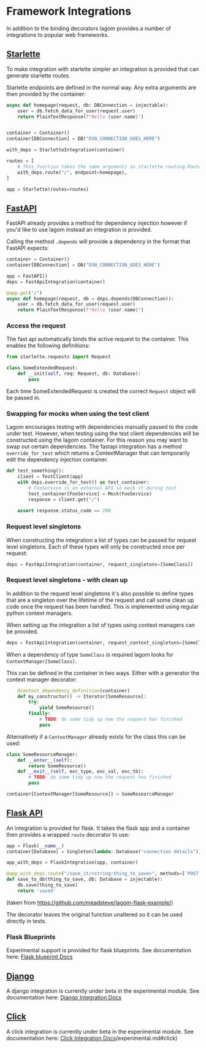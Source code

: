 # Framework Integrations
In addition to the binding decorators lagom provides a number of integrations to
popular web frameworks.

## [Starlette](https://www.starlette.io/)
To make integration with starlette simpler an integration is provided
that can generate starlette routes.

Starlette endpoints are defined in the normal way. Any extra arguments are
then provided by the container:
```python
async def homepage(request, db: DBConnection = injectable):
    user = db.fetch_data_for_user(request.user)
    return PlainTextResponse(f"Hello {user.name}")


container = Container()
container[DBConnection] = DB("DSN_CONNECTION_GOES_HERE")

with_deps = StarletteIntegration(container) 

routes = [
    # This function takes the same arguments as starlette.routing.Route
    with_deps.route("/", endpoint=homepage),
]

app = Starlette(routes=routes)
```

## [FastAPI](https://fastapi.tiangolo.com/)
FastAPI already provides a method for dependency injection however
if you'd like to use lagom instead an integration is provided.

Calling the method `.depends` will provide a dependency in the format
that FastAPI expects:

```python
container = Container()
container[DBConnection] = DB("DSN_CONNECTION_GOES_HERE")

app = FastAPI()
deps = FastApiIntegration(container)

@app.get("/")
async def homepage(request, db = deps.depends(DBConnection)):
    user = db.fetch_data_for_user(request.user)
    return PlainTextResponse(f"Hello {user.name}")

```

### Access the request
The fast api automatically binds the active request to the container.
This enables the following definitions:

```python
from starlette.requests import Request

class SomeExtendedRequest:
    def __init(self, req: Request, db: Database):
        pass
```

Each time SomeExtendedRequest is created the correct `Request`
object will be passed in.

### Swapping for mocks when using the test client
Lagom encourages testing with dependencies manually passed to the code under test. 
However, when testing using the test client dependencies will be constructed using
the lagom container. For this reason you may want to swap out certain dependencies.
The fastapi integration has a method `override_for_test` which returns a ContextManager
that can temporarily edit the dependency injection container.

```python
def test_something():
    client = TestClient(app)
    with deps.override_for_test() as test_container:
        # FooService is an external API so mock it during test
        test_container[FooService] = Mock(FooService)
        response = client.get("/")
        
    assert response.status_code == 200
```

### Request level singletons
When constructing the integration a list of types can be passed
for request level singletons. Each of these types will only be constructed
once per request:

```python
deps = FastApiIntegration(container, request_singletons=[SomeClass])
```

### Request level singletons - with clean up
In addition to the request level singletons it's also possible to define types that
are a singleton over the lifetime of the request and call some clean up code once
the request has been handled. This is implemented using regular python context managers.

When setting up the integration a list of types using context managers can be provided.

```python
deps = FastApiIntegration(container, request_context_singletons=[SomeClass])
```

When a dependency of type `SomeClass` is required lagom looks for `ContextManager[SomeClass]`.

This can be defined in the container in two ways. Either with a generator the context
manager decorator:

```python
    @context_dependency_definition(container)
    def my_constructor() -> Iterator[SomeResource]:
        try:
            yield SomeResource()
        finally:
            # TODO: do some tidy up now the request has finished
            pass
```

Alternatively if a `ContextManager` already exists for the class this can be used:

```python
class SomeResourceManager:
    def __enter__(self):
        return SomeResource()
    def __exit__(self, exc_type, exc_val, exc_tb):
        # TODO: do some tidy up now the request has finished
        pass

container[ContextManager[SomeResource]] = SomeResourceManager
```

## [Flask API](https://www.flaskapi.org/)
An integration is provided for flask. It takes the flask app
and a container then provides a wrapped `route` decorator to use:

```python
app = Flask(__name__)
container[Database] = Singleton(lambda: Database("connection details"))

app_with_deps = FlaskIntegration(app, container)

@app_with_deps.route("/save_it/<string:thing_to_save>", methods=['POST'])
def save_to_db(thing_to_save, db: Database = injectable):
    db.save(thing_to_save)
    return 'saved'

```
(taken from https://github.com/meadsteve/lagom-flask-example/)

The decorator leaves the original function unaltered so it can be
used directly in tests.

### Flask Blueprints
Experimental support is provided for flask blueprints.
See documentation here: [Flask blueprint Docs](experimental.md#flask-blueprints)


## [Django](https://www.djangoproject.com/)
A django integration is currently under beta in the experimental module.
See documentation here: [Django Integration Docs](experimental.md#django-container)

## [Click](https://click.palletsprojects.com/)
A click integration is currently under beta in the experimental module.
See documentation here: [Click Integration Docs]()(experimental.md#click)
